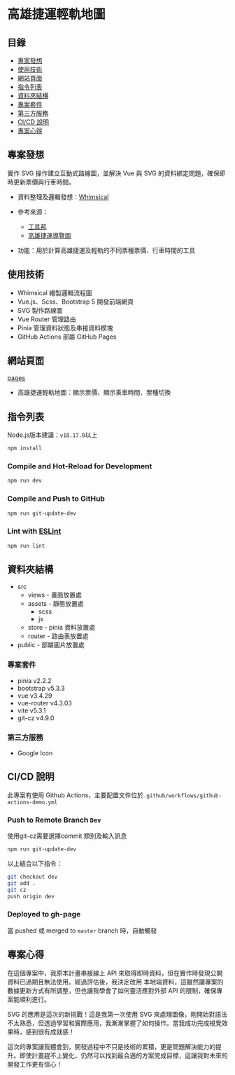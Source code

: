# 高雄捷運輕軌地圖
## 目錄
- [專案發想](#專案發想)
- [使用技術](#使用技術)
- [網站頁面](#網站頁面)
- [指令列表](#指令列表)
- [資料夾結構](#資料夾結構)
- [專案套件](#專案套件)
- [第三方服務](#第三方服務)
- [CI/CD 說明](#CICD-說明)
- [專案心得](#專案心得)
  
## 專案發想
實作 SVG 操作建立互動式路線圖，並解決 Vue 與 SVG 的資料綁定問題，確保即時更新票價與行車時間。
- 資料整理及邏輯發想：[Whimsical](https://whimsical.com/tool-box-J8pDekTdv27TE6R3Z7yU7g)

- 參考來源：
  - [工具邦](https://tw.piliapp.com/)
  - [高雄捷運導覽圖](https://www.krtc.com.tw/Guide/guide_map)
  
- 功能：用於計算高雄捷運及輕軌的不同票種票價、行車時間的工具

## 使用技術 
- Whimsical 繪製邏輯流程圖
- Vue.js、Scss、Bootstrap 5 開發前端網頁
- SVG 製作路線圖
- Vue Router 管理路由
- Pinia 管理資料狀態及串接資料模塊
- GitHub Actions 部屬 GitHub Pages

## 網站頁面
[pages](https://afonguwu.github.io/tool-box/#/)
- 高雄捷運輕軌地圖：顯示票價、顯示乘車時間、票種切換

## 指令列表

Node.js版本建議：`v18.17.0`以上

```sh
npm install
```

### Compile and Hot-Reload for Development

```sh
npm run dev
```

### Compile and Push to GitHub

```sh
npm run git-update-dev
```

### Lint with [ESLint](https://eslint.org/)

```sh
npm run lint
```

## 資料夾結構
- src
  - views - 畫面放置處
  - assets - 靜態放置處
    - scss
    - js
  - store - pinia 資料放置處
  - router - 路由表放置處
- public - 部屬圖片放置處

### 專案套件
- pinia v2.2.2
- bootstrap v5.3.3
- vue v3.4.29
- vue-router v4.3.03
- vite v5.3.1
- git-cz v4.9.0

### 第三方服務

- Google Icon

## CI/CD 說明

此專案有使用 Github Actions，主要配置文件位於`.github/workflows/github-actions-demo.yml`

### Push to Remote Branch `Dev`

使用git-cz需要選擇commit 類別及輸入訊息

```bash
npm run git-update-dev
```

以上結合以下指令：

```bash
git checkout dev
git add .
git cz
push origin dev
```

### Deployed to gh-page

當 pushed 或 merged to `master` branch 時，自動觸發

## 專案心得
在這個專案中，我原本計畫串接線上 API 來取得即時資料，但在實作時發現公開資料已過期且無法使用。經過評估後，我決定改用 本地端資料，這雖然讓專案的數據更新方式有所調整，但也讓我學會了如何靈活應對外部 API 的限制，確保專案能順利進行。

SVG 的應用是這次的新挑戰！這是我第一次使用 SVG 來處理圖像，剛開始對語法不太熟悉，但透過學習和實際應用，我漸漸掌握了如何操作。當我成功完成視覺效果時，感到很有成就感！

這次的專案讓我體會到，開發過程中不只是技術的累積，更是問題解決能力的提升。即使計畫趕不上變化，仍然可以找到最合適的方案完成目標，這讓我對未來的開發工作更有信心！
